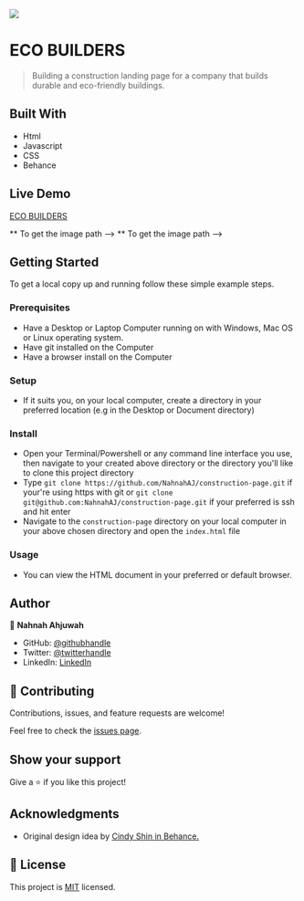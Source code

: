 ![](https://img.shields.io/badge/Microverse-blueviolet)

# ECO BUILDERS

> Building a construction landing page for a company that builds durable and eco-friendly buildings.


## Built With

- Html
- Javascript
- CSS 
- Behance

## Live Demo

[ECO BUILDERS](https://nahnahaj.github.io/construction-page/)

 ** To get the image path -->
** To get the image path -->

## Getting Started

To get a local copy up and running follow these simple example steps.

### Prerequisites

- Have a Desktop or Laptop Computer running on with Windows, Mac OS or Linux operating system.
- Have git installed on the Computer
- Have a browser install on the Computer

### Setup

- If it suits you, on your local computer, create a directory in your preferred location (e.g in the Desktop or Document directory)

### Install

- Open your Terminal/Powershell or any command line interface you use, then navigate to your created above directory or the directory you'll like to clone this project directory
- Type `git clone https://github.com/NahnahAJ/construction-page.git` if your're using https with git or `git clone git@github.com:NahnahAJ/construction-page.git` if your preferred is ssh and hit enter
- Navigate to the `construction-page` directory on your local computer in your above chosen directory and open the `index.html` file

### Usage

- You can view the HTML document in your preferred or default browser.



## Author

👤 **Nahnah Ahjuwah**

- GitHub: [@githubhandle](https://github.com/NahnahAJ)
- Twitter: [@twitterhandle](https://https://twitter.com/NahnahAhjuwah)
- LinkedIn: [LinkedIn](https://www.linkedin.com/in/felicia-awuah-0674a7152/)


## 🤝 Contributing

Contributions, issues, and feature requests are welcome!

Feel free to check the [issues page](../../issues/).

## Show your support

Give a ⭐️ if you like this project!

## Acknowledgments

- Original design idea by [Cindy Shin in Behance.](https://www.behance.net/adagio07)

## 📝 License

This project is [MIT](./LICENSE) licensed.

